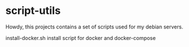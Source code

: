 # script-utils

Howdy, this projects contains a set of scripts used for my debian servers.

install-docker.sh install script for docker and docker-compose
